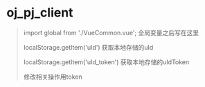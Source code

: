 # oj_pj_client
> import global from './VueCommon.vue'; 全局变量之后写在这里
> 
> localStorage.getItem('uId') 获取本地存储的uId
> 
> localStorage.getItem('uId_token') 获取本地存储的uIdToken
>
> 修改相关操作用token
